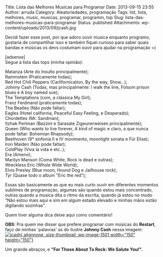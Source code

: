 Title: Lista das Melhores Musicas para Programar
Date: 2013-09-15 23:55
Author: arruda
Category: Aleatoriedades, programação
Tags: list, lista, melhores, music, musicas, programar, programm, top
Slug: lista-das-melhores-musicas-para-programar
Status: published
Attachments: wp-content/uploads/2013/09/jcash.jpg

Decidi fazer esse post, por que adoro ouvir musica enquanto programo, gostaria de compartilhar isso e também fiquei curioso para saber quais bandas e músicas os devs costumam ouvir para ajudar na programação =)

\[adsense\]  
Segue a lista das tops (minha opinião):

Matanza (Arte do Insulto principalmente);  
Rammstein (Praticamente todas);  
Red Hot Chili Peppers (Carlifornication, By the way, Show...);  
Johnny Cash (Todas, mas principalmente: I walk the line, Folsom prison blues e A boy named sue);  
The Temptations (com, a clássica My Girl);  
Franz Ferdinand (praticamente todas);  
The Beatles (Não pode faltar);  
Eagles (Hotel california, Peaceful Easy Feeling, e Desperado);  
Chordettes (Mr. Sandman);  
Itzhak Perlman (Bazzini e Sarasate Zigeunerweisen principalmente);  
Queen (Who wants to live forever, A kind of magic e claro, a que nunca pode faltar: Bohemian Rhapsody);  
Beethoven (9° sinfonia II e IV movimento, moonlight sonata e Für Elise);  
Iron Maiden (Não pode faltar);  
ColdPlay (Viva la vida e etc..);  
Era (Ameno);  
Marilyn Manson (Coma White, Rock is dead e outras);  
Wreckless Eric (Whole Wide World);  
Elvis Presley (Blue moon, Hound Dog e Jailhouse rock);  
Týr (Quase todo o album "Eric the red");

Essas são basicamente as que eu mais curto ouvir em diferentes momentos sublimes de programação, algumas são quando estou mais concentrado, outras quando a musica dita o ritmo da escrita, quando já estou no modo "Não estou mais aqui e sim em algum estado elevado e minhas mãos estão digitando sozinhas".

Quem tiver alguma dica deixe aqui como comentário!

**OBS:** Pra quem me disser que prefere programar com músicas do **Restart**, faço de minhas 'palavras' as do ilustre **Johnny Cash** nessa imagem:  
[![](http://www.arruda.blog.br/wp-content/uploads/2013/09/jcash-150x150.jpg "jcash"){.alignnone .size-thumbnail .wp-image-1501 width="150" height="150"}]({static}wp-content/uploads/2013/09/jcash.jpg)

Um grande abraços, e **"For Those About To Rock: We Salute You!".**
